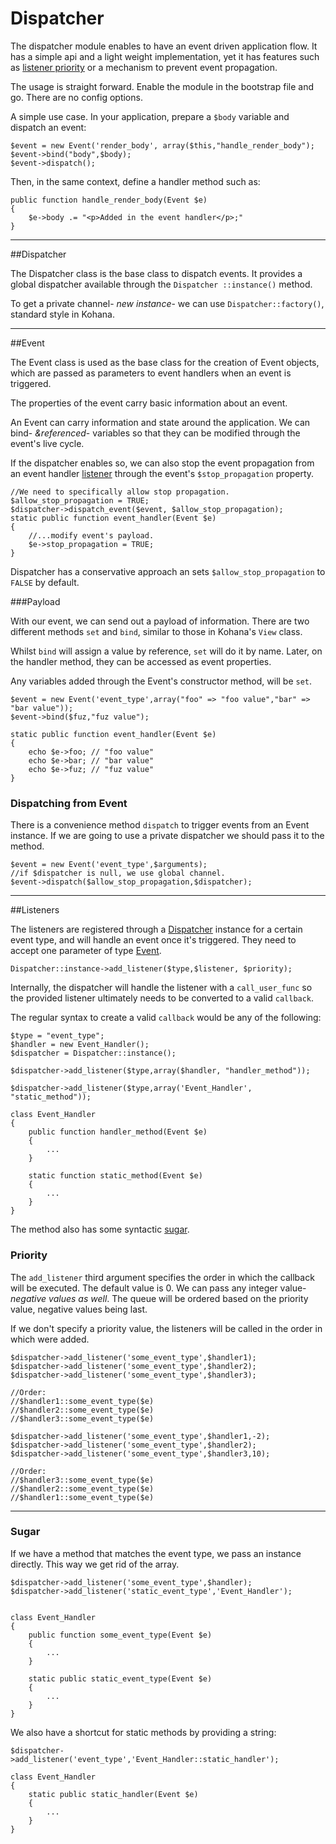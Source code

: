 # Dispatcher

The dispatcher module enables to have an event driven application flow.
It has a simple api and a light weight implementation, yet it has features such as [listener priority](core/listeners#priority) or a mechanism to prevent event propagation.

The usage is straight forward. Enable the module in the bootstrap file and go. There are no config options.  

A simple use case. In your application, prepare a `$body` variable and dispatch an event:

    $event = new Event('render_body', array($this,"handle_render_body");
    $event->bind("body",$body);
    $event->dispatch();
    
Then, in the same context, define a handler method such as:

    public function handle_render_body(Event $e)
    {
        $e->body .= "<p>Added in the event handler</p>;"
    }

---

##Dispatcher

The Dispatcher class is the base class to dispatch events. It provides a global dispatcher available through the `Dispatcher ::instance()` method.

To get a private channel- _new instance_- we can use `Dispatcher::factory()`, standard style in Kohana.

---

##Event

The Event class is used as the base class for the creation of Event objects, which are passed as parameters to event handlers when an event is triggered.

The properties of the event carry basic information about an event.

An Event can carry information and state around the application. We can bind- _&referenced_- variables so that they can be modified through the event's live cycle.

If the dispatcher enables so, we can also stop the event propagation from an event handler [listener](core/listeners) through the event's `$stop_propagation` property.

    //We need to specifically allow stop propagation.
    $allow_stop_propagation = TRUE;
    $dispatcher->dispatch_event($event, $allow_stop_propagation);
    static public function event_handler(Event $e)
    {
        //...modify event's payload.
        $e->stop_propagation = TRUE;
    }
Dispatcher has a conservative approach an sets `$allow_stop_propagation` to `FALSE` by default.


###Payload

With our event, we can send out a payload of information. There are two different methods `set` and `bind`, similar to those in Kohana's `View` class.

Whilst `bind` will assign a value by reference, `set` will do it by name. Later, on the handler method, they can be accessed as event properties.

Any variables added through the Event's constructor method, will be `set`.

    $event = new Event('event_type',array("foo" => "foo value","bar" => "bar value"));
    $event->bind($fuz,"fuz value");
    
    static public function event_handler(Event $e)
    {
        echo $e->foo; // "foo value"
        echo $e->bar; // "bar value"
        echo $e->fuz; // "fuz value"
    }

### Dispatching from Event
There is a convenience method `dispatch` to trigger events from an Event instance. If we are going to use a private dispatcher
we should pass it to the method.

    $event = new Event('event_type',$arguments);
    //if $dispatcher is null, we use global channel.
    $event->dispatch($allow_stop_propagation,$dispatcher);
    


---
##Listeners

The listeners are registered through a [Dispatcher](core/dispatcher) instance for a certain event type,
and will handle an event once it's triggered.
They need to accept one parameter of type [Event](core/event).

    Dispatcher::instance->add_listener($type,$listener, $priority);

Internally, the dispatcher will handle the listener with a `call_user_func` so the provided listener ultimately needs to be converted to a valid `callback`.

The regular syntax to create a valid `callback` would be any of the following:
    
    $type = "event_type";
    $handler = new Event_Handler();
    $dispatcher = Dispatcher::instance();
    
    $dispatcher->add_listener($type,array($handler, "handler_method"));
    
    $dispatcher->add_listener($type,array('Event_Handler', "static_method"));
    
    class Event_Handler
    {
        public function handler_method(Event $e)
        {
            ...
        }
        
        static function static_method(Event $e)
        {
            ...
        }
    }

The method also has some syntactic [sugar](#sugar).


### Priority

The `add_listener` third argument specifies the order in which the callback will be executed.
The default value is 0. We can pass any integer value- _negative values as well_.
The queue will be ordered based on the priority value, negative values being last.

If we don't specify a priority value, the listeners will be called in the order in which were added.

    $dispatcher->add_listener('some_event_type',$handler1);
    $dispatcher->add_listener('some_event_type',$handler2);
    $dispatcher->add_listener('some_event_type',$handler3);
    
    //Order:
    //$handler1::some_event_type($e)
    //$handler2::some_event_type($e)
    //$handler3::some_event_type($e)

    $dispatcher->add_listener('some_event_type',$handler1,-2);
    $dispatcher->add_listener('some_event_type',$handler2);
    $dispatcher->add_listener('some_event_type',$handler3,10);
    
    //Order:
    //$handler3::some_event_type($e)
    //$handler2::some_event_type($e)
    //$handler1::some_event_type($e)


---

### Sugar

If we have a method that matches the event type, we pass an instance directly. This way we get rid of the array.

    $dispatcher->add_listener('some_event_type',$handler);
    $dispatcher->add_listener('static_event_type','Event_Handler');
    

    class Event_Handler
    {
        public function some_event_type(Event $e)
        {
            ...
        }
        
        static public static_event_type(Event $e)
        {
            ...
        }        
    }

We also have a shortcut for static methods by providing a string:

    $dispatcher->add_listener('event_type','Event_Handler::static_handler');

    class Event_Handler
    {
        static public static_handler(Event $e)
        {
            ...
        }        
    }